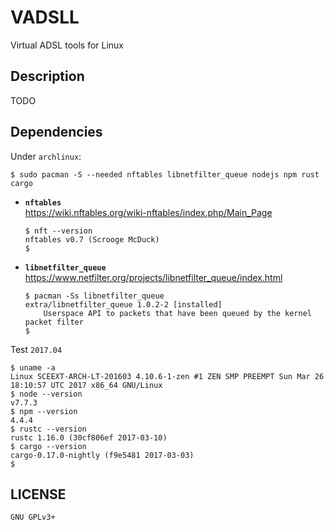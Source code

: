 # VADSLL
Virtual ADSL tools for Linux


## Description
TODO


## Dependencies

Under `archlinux`:
```
$ sudo pacman -S --needed nftables libnetfilter_queue nodejs npm rust cargo
```

+ **`nftables`** <br />
  <https://wiki.nftables.org/wiki-nftables/index.php/Main_Page>

  ```
  $ nft --version
  nftables v0.7 (Scrooge McDuck)
  $
  ```

+ **`libnetfilter_queue`** <br />
  <https://www.netfilter.org/projects/libnetfilter_queue/index.html>

  ```
  $ pacman -Ss libnetfilter_queue
  extra/libnetfilter_queue 1.0.2-2 [installed]
      Userspace API to packets that have been queued by the kernel packet filter
  $
  ```

Test `2017.04`
```
$ uname -a
Linux SCEEXT-ARCH-LT-201603 4.10.6-1-zen #1 ZEN SMP PREEMPT Sun Mar 26 18:10:57 UTC 2017 x86_64 GNU/Linux
$ node --version
v7.7.3
$ npm --version
4.4.4
$ rustc --version
rustc 1.16.0 (30cf806ef 2017-03-10)
$ cargo --version
cargo-0.17.0-nightly (f9e5481 2017-03-03)
$
```


## LICENSE

`GNU GPLv3+`
